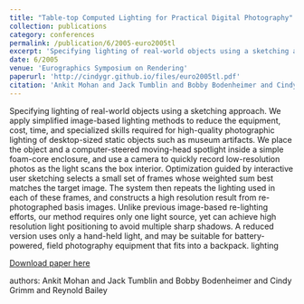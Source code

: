 ```yaml
---
title: "Table-top Computed Lighting for Practical Digital Photography"
collection: publications
category: conferences
permalink: /publication/6/2005-euro2005tl
excerpt: 'Specifying lighting of real-world objects using a sketching approach. We apply simplified image-based lighting methods to reduce the equipment,  cost,  time,  and specialized skills required for high-quality photographic lighting of desktop-sized static objects such as museum artifacts. We place the object and a computer-steered moving-head spotlight inside a simple foam-core enclosure,  and use a camera to quickly record low-resolution photos as the light scans the box interior. Optimization guided by interactive user sketching selects a small set of frames whose weighted sum best matches the target image. The system then repeats the lighting used in each of these frames,  and constructs a high resolution result from re-photographed basis images. Unlike previous image-based re-lighting efforts,  our method requires only one light source,  yet can achieve high resolution light positioning to avoid multiple sharp shadows. A reduced version uses only a hand-held light,  and may be suitable for battery-powered,  field photography equipment that fits into a backpack.  lighting, '
date: 6/2005
venue: 'Eurographics Symposium on Rendering'
paperurl: 'http://cindygr.github.io/files/euro2005tl.pdf'
citation: 'Ankit Mohan and Jack Tumblin and Bobby Bodenheimer and Cindy Grimm and Reynold Bailey'
---
```

Specifying lighting of real-world objects using a sketching approach. We apply simplified image-based lighting methods to reduce the equipment,  cost,  time,  and specialized skills required for high-quality photographic lighting of desktop-sized static objects such as museum artifacts. We place the object and a computer-steered moving-head spotlight inside a simple foam-core enclosure,  and use a camera to quickly record low-resolution photos as the light scans the box interior. Optimization guided by interactive user sketching selects a small set of frames whose weighted sum best matches the target image. The system then repeats the lighting used in each of these frames,  and constructs a high resolution result from re-photographed basis images. Unlike previous image-based re-lighting efforts,  our method requires only one light source,  yet can achieve high resolution light positioning to avoid multiple sharp shadows. A reduced version uses only a hand-held light,  and may be suitable for battery-powered,  field photography equipment that fits into a backpack.  lighting

[Download paper here](http://cindygr.github.io/files/euro2005tl.pdf)

authors: Ankit Mohan and Jack Tumblin and Bobby Bodenheimer and Cindy Grimm and Reynold Bailey